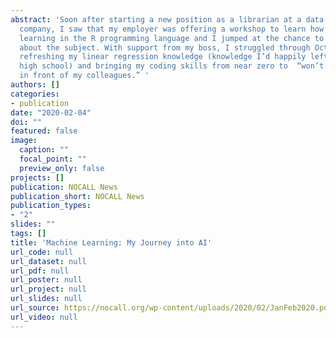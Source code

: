 ```yaml
---
abstract: 'Soon after starting a new position as a librarian at a data science software
  company, I saw that my employer was offering a workshop to learn how to do machine
  learning in the R programming language and I jumped at the chance to learn more
  about the subject. With support from my boss, I struggled through October and November
  refreshing my linear regression knowledge (knowledge I’d happily left behind in
  high school) and bringing my coding skills from near zero to  “won’t be embarrassed
  in front of my colleagues.” '
authors: []
categories:
- publication
date: "2020-02-04"
doi: ""
featured: false
image:
  caption: ""
  focal_point: ""
  preview_only: false
projects: []
publication: NOCALL News
publication_short: NOCALL News
publication_types:
- "2"
slides: ""
tags: []
title: 'Machine Learning: My Journey into AI'
url_code: null
url_dataset: null
url_pdf: null
url_poster: null
url_project: null
url_slides: null
url_source: https://nocall.org/wp-content/uploads/2020/02/JanFeb2020.pdf
url_video: null
---
```

